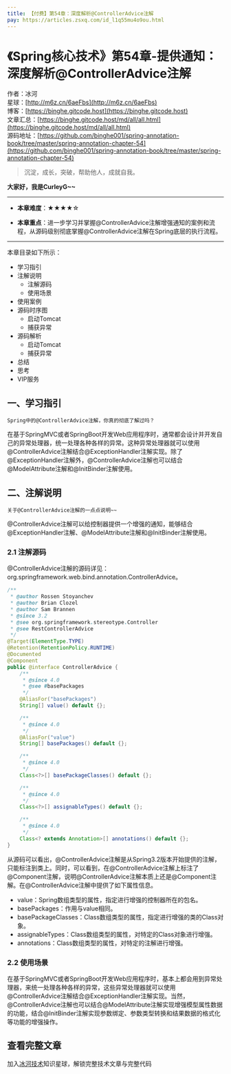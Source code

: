 ```yaml
---
title: 【付费】第54章：深度解析@ControllerAdvice注解
pay: https://articles.zsxq.com/id_l1q55mu4o9ou.html
---
```


# 《Spring核心技术》第54章-提供通知：深度解析@ControllerAdvice注解

作者：冰河
<br/>星球：[http://m6z.cn/6aeFbs](http://m6z.cn/6aeFbs)
<br/>博客：[https://binghe.gitcode.host](https://binghe.gitcode.host)
<br/>文章汇总：[https://binghe.gitcode.host/md/all/all.html](https://binghe.gitcode.host/md/all/all.html)
<br/>源码地址：[https://github.com/binghe001/spring-annotation-book/tree/master/spring-annotation-chapter-54](https://github.com/binghe001/spring-annotation-book/tree/master/spring-annotation-chapter-54)

> 沉淀，成长，突破，帮助他人，成就自我。

**大家好，我是CurleyG~~**

------

* **本章难度**：★★★★☆

* **本章重点**：进一步学习并掌握@ControllerAdvice注解增强通知的案例和流程，从源码级别彻底掌握@ControllerAdvice注解在Spring底层的执行流程。

------

本章目录如下所示：

* 学习指引
* 注解说明
  * 注解源码
  * 使用场景
* 使用案例
* 源码时序图
  * 启动Tomcat
  * 捕获异常
* 源码解析
  * 启动Tomcat
  * 捕获异常
* 总结
* 思考
* VIP服务

## 一、学习指引

`Spring中的@ControllerAdvice注解，你真的彻底了解过吗？`

在基于SpringMVC或者SpringBoot开发Web应用程序时，通常都会设计并开发自己的异常处理器，统一处理各种各样的异常。这种异常处理器就可以使用@ControllerAdvice注解结合@ExceptionHandler注解实现。除了@ExceptionHandler注解外，@ControllerAdvice注解也可以结合@ModelAttribute注解和@InitBinder注解使用。

## 二、注解说明

`关于@ControllerAdvice注解的一点点说明~~`

@ControllerAdvice注解可以给控制器提供一个增强的通知，能够结合@ExceptionHandler注解、@ModelAttribute注解和@InitBinder注解使用。

### 2.1 注解源码

@ControllerAdvice注解的源码详见：org.springframework.web.bind.annotation.ControllerAdvice。

```java
/**
 * @author Rossen Stoyanchev
 * @author Brian Clozel
 * @author Sam Brannen
 * @since 3.2
 * @see org.springframework.stereotype.Controller
 * @see RestControllerAdvice
 */
@Target(ElementType.TYPE)
@Retention(RetentionPolicy.RUNTIME)
@Documented
@Component
public @interface ControllerAdvice {
	/**
	 * @since 4.0
	 * @see #basePackages
	 */
	@AliasFor("basePackages")
	String[] value() default {};

	/**
	 * @since 4.0
	 */
	@AliasFor("value")
	String[] basePackages() default {};

	/**
	 * @since 4.0
	 */
	Class<?>[] basePackageClasses() default {};

	/**
	 * @since 4.0
	 */
	Class<?>[] assignableTypes() default {};

	/**
	 * @since 4.0
	 */
	Class<? extends Annotation>[] annotations() default {};
}
```

从源码可以看出，@ControllerAdvice注解是从Spring3.2版本开始提供的注解，只能标注到类上。同时，可以看到，在@ControllerAdvice注解上标注了@Component注解，说明@ControllerAdvice注解本质上还是@Component注解。在@ControllerAdvice注解中提供了如下属性信息。

* value：Spring数组类型的属性，指定进行增强的控制器所在的包名。
* basePackages：作用与value相同。
* basePackageClasses：Class数组类型的属性，指定进行增强的类的Class对象。
* assignableTypes：Class数组类型的属性，对特定的Class对象进行增强。
* annotations：Class数组类型的属性，对特定的注解进行增强。

### 2.2 使用场景

在基于SpringMVC或者SpringBoot开发Web应用程序时，基本上都会用到异常处理器，来统一处理各种各样的异常，这些异常处理器就可以使用@ControllerAdvice注解结合@ExceptionHandler注解实现。当然，@ControllerAdvice注解也可以结合@ModelAttribute注解实现增强模型属性数据的功能，结合@InitBinder注解实现参数绑定、参数类型转换和结果数据的格式化等功能的增强操作。

## 查看完整文章

加入[冰河技术](http://m6z.cn/6aeFbs)知识星球，解锁完整技术文章与完整代码
